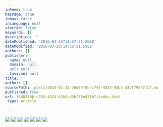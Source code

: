 ```yaml
---
inFeed: true
hasPage: true
inNav: false
inLanguage: null
starred: false
keywords: []
description: ''
datePublished: '2016-03-25T14:57:51.268Z'
dateModified: '2016-03-25T14:56:51.538Z'
authors: []
publisher:
  name: null
  domain: null
  url: null
  favicon: null
title: ''
author: []
sourcePath: _posts/2016-03-25-36d04f0b-c743-4524-92b3-d3bf79e47fb7.md
published: true
url: 36d04f0b-c743-4524-92b3-d3bf79e47fb7/index.html
_type: Article

---
```

![](https://the-grid-user-content.s3-us-west-2.amazonaws.com/2905e68d-c97f-4d90-9999-aca341a82ccd.jpg)
![](https://the-grid-user-content.s3-us-west-2.amazonaws.com/35ff3282-401d-4ba6-b8e5-1d36d7777a20.jpg)
![](https://the-grid-user-content.s3-us-west-2.amazonaws.com/f17d1471-a037-46e3-94ee-e750962311d2.jpg)
![](https://the-grid-user-content.s3-us-west-2.amazonaws.com/52961c4e-dbd8-4196-a86c-919a23a03649.jpg)
![](https://the-grid-user-content.s3-us-west-2.amazonaws.com/e9028c91-5407-45ad-9fce-a1afbf372de4.jpg)
![](https://the-grid-user-content.s3-us-west-2.amazonaws.com/3df98096-e412-4bd1-a82c-cf57e518b7bc.jpg)
![](https://the-grid-user-content.s3-us-west-2.amazonaws.com/c9dbcfb6-9b54-45e0-a5ac-0aad858da856.jpg)